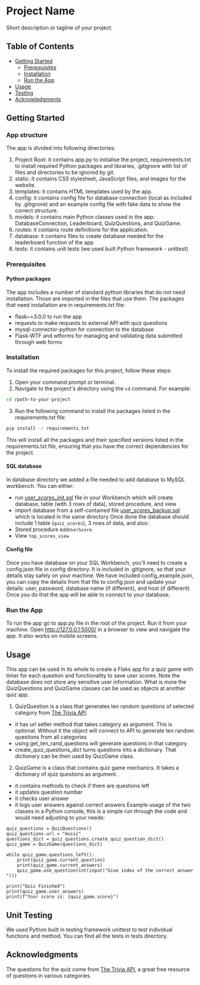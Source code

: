 # Project Name

Short description or tagline of your project.

## Table of Contents

- [Getting Started](#getting-started)
  - [Prerequisites](#prerequisites)
  - [Installation](#installation)
  - [Run the App](#run-the-app)
- [Usage](#usage)
- [Testing](#testing)
- [Acknowledgments](#acknowledgments)

## Getting Started

### App structure
The app is divided into following directories: 
1. Project Root: it contains app.py to initialise the project, requirements.txt to install required Python packages and libraries, .gitignore with list of files and directories to be ignored by git.
2. static: it contains CSS stylesheet, JavaScript files, and images for the website.
3. templates: it contains HTML templates used by the app.
4. config: it contains config file for database connection (local as included by .gitignore) and an example config file with fake data to show the correct structure.
5. models: it contains main Python classes used in the app: DatabaseConnection, Leaderboard, QuizQuestions, and QuizGame.
6. routes: it contains route definitions for the application.
7. database: it contains files to create database needed for the leaderboard function of the app
8. tests: it contains unit tests (we used built Python framework - unittest)

### Prerequisites
#### Python packages
The app includes a number of standard python libraries that do not need installation. Those are imported in the files that use them.
The packages that need installation are in requirements.txt file:
- flask~=3.0.0 to run the app
- requests to make requests to external API with quiz questions
- mysql-connector-python for connection to the database
- Flask-WTF and wtforms for managing and validating data submitted through web forms

### Installation
To install the required packages for this project, follow these steps:
1. Open your command prompt or terminal.
2. Navigate to the project's directory using the `cd` command. For example:
```bash
cd /path-to-your-project
```
3. Run the following command to install the packages listed in the requirements.txt file:
```bash
pip install -r requirements.txt
```
This will install all the packages and their specified versions listed in the requirements.txt file, ensuring that you have the correct dependencies for the project.
#### SQL database
In database directory we added a file needed to add database to MySQL workbench. You can either:
- run [user_scores_init.sql](database%2Fuser_scores_init.sql) file in your Workbench which will create database, table (with 3 rows of data), stored procedure, and view
- import database from a self-contained file [user_scores_backup.sql](database%2Fuser_scores_backup.sql) which is located in the same directory
Once done the database should include 1 table (`quiz_scores`), 3 rows of data, and also:
- Stored procedure `AddUserScore`
- View `top_scores_view`

#### Config file
Once you have database on your SQL Workbench, you'll need to create a config.json file in config directory. It is included in .gitignore, so that your details stay safely on your machine.
We have included config_example.json, you can copy the details from that file to config.json and update your details: user, password, database name (if different), and host (if different)
Once you do that the app will be able to connect to your database.

### Run the App
To run the app go to app.py file in the root of the project. Run it from your machine. Open http://127.0.0.1:5000/ in a browser to view and navigate the app. It also works on mobile screens. 

## Usage
This app can be used in its whole to create a Flaks app for a quiz game with timer for each question and functionality to save user scores. Note the database does not store any sensitive user information.
What is more the QuizQuestions and QuizGame classes can be used as objects at another quiz app. 
1. QuizQuestion is a class that generates ten random questions of selected category from [The Trivia API](https://the-trivia-api.com/). 
- it has url setter method that takes category as argument. This is optional. Without it the object will connect to API to generate ten random questions from all categories
- using get_ten_rand_questions will generate questions in that category
- create_quiz_questions_dict turns questions into a dictionary. That dictionary can be then used by QuizGame class.
2. QuizGame is a class that contains quiz game mechanics. It takes a dictionary of quiz questions as argument. 
- it contains methods to check if there are questions left
- it updates question number
- it checks user answer
- it logs user answers against correct answers
Example usage of the two classes in a Python console, this is a simple run through the code and would need adjusting to your needs:
```
quiz_questions = QuizQuestions()
quiz_questions.url = "music"
questions_dict = quiz_questions.create_quiz_question_dict()
quiz_game = QuizGame(questions_dict)

while quiz_game.questions_left():
    print(quiz_game.current_question)
    print(quiz_game.current_answers)
    quiz_game.ask_question(int(input("Give index of the correct answer ")))

print("Quiz Finished")
print(quiz_game.user_answers)
print(f"Your score is: {quiz_game.score}")
```

## Unit Testing
We used Python built in testing framework unittest to test individual functions and method. You can find all the tests in tests directory.

## Acknowledgments
The questions for the quiz come from [The Trivia API](https://the-trivia-api.com/), a great free resource of questions in various categories. 
